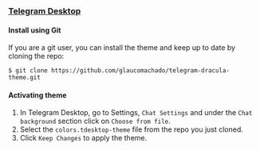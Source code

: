 ### [Telegram Desktop](https://desktop.telegram.org/)

#### Install using Git

If you are a git user, you can install the theme and keep up to date by cloning the repo:

    $ git clone https://github.com/glaucomachado/telegram-dracula-theme.git

#### Activating theme

1.  In Telegram Desktop, go to Settings, `Chat Settings` and under the `Chat background` section click on `Choose from file`.
2.  Select the `colors.tdesktop-theme` file from the repo you just cloned.
3.  Click `Keep Changes` to apply the theme.

